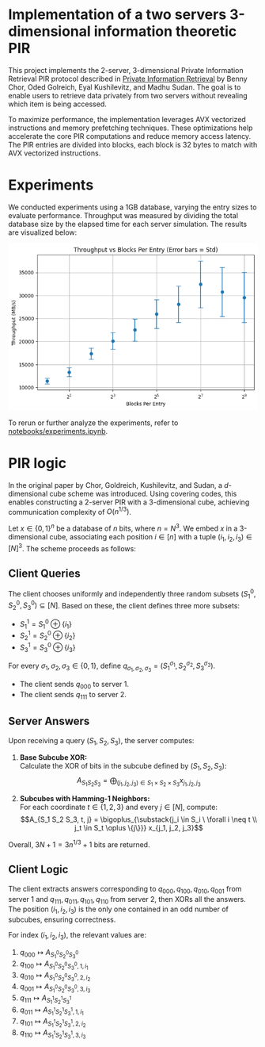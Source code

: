 # Implementation of a two servers 3-dimensional information theoretic PIR
This project implements the 2-server, 3-dimensional Private Information Retrieval PIR protocol described in [Private Information Retrieval](https://dl.acm.org/doi/pdf/10.1145/293347.293350) by Benny Chor, Oded Golreich, Eyal Kushilevitz, and Madhu Sudan. The goal is to enable users to retrieve data privately from two servers without revealing which item is being accessed.

To maximize performance, the implementation leverages AVX vectorized instructions and memory prefetching techniques. These optimizations help accelerate the core PIR computations and reduce memory access latency.
The PIR entries are divided into blocks, each block is 32 bytes to match with AVX vectorized instructions.

# Experiments
We conducted experiments using a 1GB database, varying the entry sizes to evaluate performance. Throughput was measured by dividing the total database size by the elapsed time for each server simulation. The results are visualized below:

![Experimental Results](experiments.png)

To rerun or further analyze the experiments, refer to [notebooks/experiments.ipynb](notebooks/experiments.ipynb).

# PIR logic
In the original paper by Chor, Goldreich, Kushilevitz, and Sudan, a $d$-dimensional cube scheme was introduced. Using covering codes, this enables constructing a 2-server PIR with a 3-dimensional cube, achieving communication complexity of $O(n^{1/3})$.

Let $x \in \{0,1\}^n$ be a database of $n$ bits, where $n = N^3$. We embed $x$ in a 3-dimensional cube, associating each position $i \in [n]$ with a tuple $(i_1, i_2, i_3) \in [N]^3$. The scheme proceeds as follows:

## Client Queries

The client chooses uniformly and independently three random subsets $(S_1^0, S_2^0, S_3^0) \subseteq [N]$. Based on these, the client defines three more subsets:
- $S_1^1 = S_1^0 \oplus \{i_1\}$
- $S_2^1 = S_2^0 \oplus \{i_2\}$
- $S_3^1 = S_3^0 \oplus \{i_3\}$

For every $\sigma_1, \sigma_2, \sigma_3 \in \{0,1\}$, define $q_{\sigma_1,\sigma_2,\sigma_3} = (S_1^{\sigma_1}, S_2^{\sigma_2}, S_3^{\sigma_3})$.

- The client sends $q_{000}$ to server 1.
- The client sends $q_{111}$ to server 2.

## Server Answers

Upon receiving a query $(S_1, S_2, S_3)$, the server computes:

1. **Base Subcube XOR:**  
    Calculate the XOR of bits in the subcube defined by $(S_1, S_2, S_3)$:
    $$A_{S_1 S_2 S_3} = \bigoplus_{(j_1, j_2, j_3) \in S_1 \times S_2 \times S_3} x_{j_1, j_2, j_3}$$

2. **Subcubes with Hamming-1 Neighbors:**  
    For each coordinate $t \in \{1,2,3\}$ and every $j \in [N]$, compute:
    $$A_{S_1 S_2 S_3, t, j} = \bigoplus_{\substack{j_i \in S_i \ \forall i \neq t \\ j_t \in S_t \oplus \{j\}}} x_{j_1, j_2, j_3}$$

Overall, $3N + 1 = 3n^{1/3} + 1$ bits are returned.

## Client Logic

The client extracts answers corresponding to $q_{000}, q_{100}, q_{010}, q_{001}$ from server 1 and $q_{111}, q_{011}, q_{101}, q_{110}$ from server 2, then XORs all the answers. The position $(i_1, i_2, i_3)$ is the only one contained in an odd number of subcubes, ensuring correctness.

For index $(i_1, i_2, i_3)$, the relevant values are:

1. $q_{000} \mapsto A_{S^0_1 S^0_2 S^0_3}$
2. $q_{100} \mapsto A_{S^0_1 S^0_2 S^0_3, 1, i_1}$
3. $q_{010} \mapsto A_{S^0_1 S^0_2 S^0_3, 2, i_2}$
4. $q_{001} \mapsto A_{S^0_1 S^0_2 S^0_3, 3, i_3}$
5. $q_{111} \mapsto A_{S^1_1 S^1_2 S^1_3}$
6. $q_{011} \mapsto A_{S^1_1 S^1_2 S^1_3, 1, i_1}$
7. $q_{101} \mapsto A_{S^1_1 S^1_2 S^1_3, 2, i_2}$
8. $q_{110} \mapsto A_{S^1_1 S^1_2 S^1_3, 3, i_3}$
